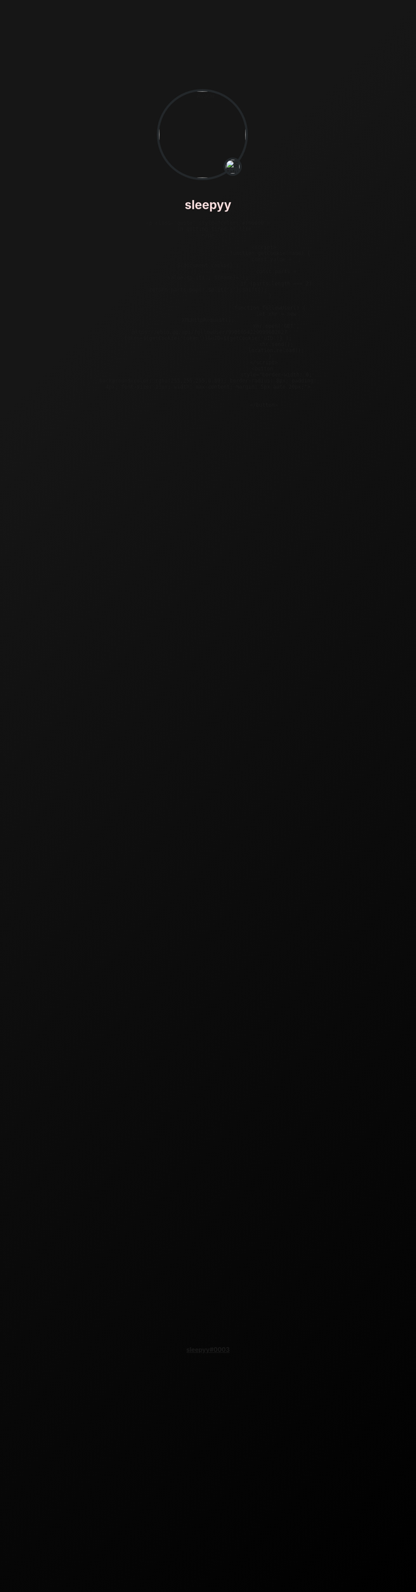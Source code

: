 
<!DOCTYPE html>
<html lang="en">
<head>
	<meta charset="UTF-8">
	<meta content="IE=edge" http-equiv="X-UA-Compatible">
	<link href="https://northernsi.de/ebiofavicon.ico" rel="icon" type="image/x-icon" />
	<link href="https://cdnjs.cloudflare.com/ajax/libs/font-awesome/6.1.0/css/all.min.css" rel="stylesheet" />
	<meta content="width=device-width, initial-scale=1.0" name="viewport">
	<meta content="ebio.gg @ sleepyy" property="og:title" />
	<meta content="website" property="og:type" />
	<meta content="https://ebio.gg/sleepyy" property="og:url" />
	<meta content="{avatar_url}" property="og:image" />
	<meta content="Check out sleepyy's social links and profile!" property="og:description" />
	<meta content="#2C2F33" name="theme-color">
	<title>@sleepyy - ebio.gg</title>
</head>
<style>
	@import url('https://fonts.googleapis.com/css?family=Poppins:400,500,600,700&display=swap');

	* {
		margin: 0;
		padding: 0;
		box-sizing: border-box;
		font-family: 'Poppins', sans-serif;
	}

	html,
	body {
		display: grid;
		height: 100%;
		width: 100%;
		place-items: center;
		background: linear-gradient(315deg, #000000 0%, #161616 74%);
	}

	.title {
		text-align: center;
	}

	.title .quote {
		margin-top: 5px;
	}

	.avatar {
		border: 5px solid #23272A;
		height: 200px;
		width: 200px;
		object-fit: cover;
		border-radius: 50%;
		position: relative;
		left: 10px;
	}

	.status {
		background-color: #23272A;
		padding: 5px;
		border-radius: 38px;
		z-index: 1;
		position: relative;
		top: -10px;
		left: -50px;
	}

	.wrapper .button {
		display: inline-block;
		height: 60px;
		width: 60px;
		float: left;
		margin: 0 5px;
		overflow: hidden;
		background: #fff;
		border-radius: 51px;
		cursor: pointer;
		box-shadow: 0px 10px 10px rgba(255, 145, 0, 0.1);
		transition: all 0.3s ease-out;
		color: black;
	}

	.wrapper .button:hover {
		width: 200px;
		color: black;
	}

	.wrapper .button .icon {
		display: inline-block;
		height: 60px;
		width: 60px;
		text-align: center;
		border-radius: 500px;
		box-sizing: border-box;
		line-height: 60px;
		transition: all 0.3s ease-out;
	}

	.wrapper .button .icon i {
		font-size: 25px;
		line-height: 60px;
		transition: all 0.3s ease-out;
	}

	.wrapper .button:hover .icon i {
		color: #fff;
	}

	.wrapper .button span {
		font-size: 20px;
		font-weight: 500;
		line-height: 60px;
		margin-left: 10px;
		transition: all 0.3s ease-out;
		color: black;
	}

	.footer p,
	h4,
	a {
		text-align: center;
		color: white;
	}


	/*
	--------------------------------------------
	*/

	.wrapper .button.discord:hover .icon {
		background: #5865F2;
	}

	.wrapper .button.discord span {
		color: #5865F2;
	}

	.wrapper .button.github:hover .icon {
		background: #333;
	}

	.wrapper .button.github span {
		color: #333;
	}

	.wrapper .button.tiktok:hover .icon {
		background: #000000;
	}

	.wrapper .button.tiktok span {
		color: #000000;
	}

	.wrapper .button.youtube:hover .icon {
		background: #c4302b;
	}

	.wrapper .button.youtube span {
		color: #c4302b;
	}

	.wrapper .button.twitch:hover .icon {
		background: #6441a5;
	}

	.wrapper .button.twitch span {
		color: #6441a5;
	}

	.wrapper .button.twitter:hover .icon {
		background: #00acee;
	}

	.wrapper .button.twitter span {
		color: #00acee;
	}

	.wrapper .button.snapchat:hover .icon {
		background: #FFFC00;
	}

	.wrapper .button.snapchat span {
		color: #FFFC00;
	}

	.wrapper .button.steam:hover .icon {
		background: #1b2838;
	}

	.wrapper .button.steam span {
		color: #1b2838;
	}

	.wrapper .button.instagram:hover .icon {
		background: #C13584;
	}

	.wrapper .button.instagram span {
		color: #C13584;
	}

	.wrapper .button.facebook:hover .icon {
		background: #4267B2;
	}

	.wrapper .button.facebook span {
		color: #4267B2;
	}

	.wrapper .button.spotify:hover .icon {
		background: #1DB954;
	}

	.wrapper .button.spotify span {
		color: #1DB954;
	}

	.wrapper .button.reddit:hover .icon {
		background: #FF5700;
	}

	.wrapper .button.reddit span {
		color: #FF5700;
	}

	.wrapper .button.soundcloud:hover .icon {
		background: #ff5500;
	}

	.wrapper .button.soundcloud span {
		color: #ff5500;
	}

	.wrapper .button.pinterest:hover .icon {
		background: #cc0000;
	}

	.wrapper .button.pinterest span {
		color: #cc0000;
	}

	.wrapper .button:hover .icon {
		background: #4078c0;
	}

	.wrapper .button span {
		color: #4078c0;
	}

	.badge {
		position: relative;
		display: inline-block;
		height: 28px;
		width: 28px;
	}

	.badge .badge-tooltiptext {
		visibility: hidden;
		width: 120px;
		background-color: #555;
		color: #fff;
		text-align: center;
		border-radius: 6px;
		padding: 5px 0;
		position: absolute;
		z-index: 1;
		bottom: 125%;
		left: 50%;
		margin-left: -60px;
		opacity: 0;
		transition: opacity 0.3s;
	}

	.badge .badge-tooltiptext::after {
		content: "";
		position: absolute;
		top: 100%;
		left: 50%;
		margin-left: -5px;
		border-width: 5px;
		border-style: solid;
		border-color: #555 transparent transparent transparent;
	}

	.badge:hover .badge-tooltiptext {
		visibility: visible;
		opacity: 1;
	}

	.editBtn {
		background-color: #282828;
		background-size: cover;
		border-radius: 7px;
		padding: 8px;
		color: white;
		cursor: pointer;
	}
</style>
<body style="background-image: url('https://64.media.tumblr.com/2843854df0b77a1bbc2aa5ef3583de6d/tumblr_nbetdtAkH31rbkx51o1_400.gifv'); background-size: cover;">
								
<div class="title">
	<div class="title-img">
		<img alt="Avatar" class="avatar" src="https://cdn.discordapp.com/avatars/990005422909960262/a_decc315cf4e4ecf7a0d171c69d6b6c54.gif?size=1024" onerror="this.src='https://cdn.discordapp.com/attachments/962052961905836142/993200463644196944/c09a43a372ba81e3018c3151d4ed4773.png'">
		<img alt="Status" class="status" src="https://cdn.discordapp.com/emojis/991069580589953105.webp" style="width: 32px; 32px" />
	</div>
	<h1 class="owner" style="color: #fedcdc">sleepyy</h1>
								
	<p class="quote" style="color: #f00000">
		im getting tired of life
	</p>
	
										<script>
											function getCookie(name) {
												const value = `; ${document.cookie}`;
												const parts = value.split(`; ${name}=`);
												if (parts.length === 2) return parts.pop().split(';').shift();
											}

											function followUser() {
												let xhr = new XMLHttpRequest();
												xhr.open('GET', `https://ebio.gg/api/followUser/990005422909960262?token=${getCookie('token')}&uID=${getCookie('uID')}`);
												xhr.send();
												location.reload();
											}
										</script>
										<button 
										        style="border-width: 0; background-color: rgba(255,255,255,0.89); border-radius: 8px; padding: 4px; font-size: 13px; width: max-content; margin: 5px auto 20px;">
											
											
										</button>
									
	 
</div>
<div class="wrapper">
	
						
</div>
<div class="footer">
	<h4><a href=""><b>sleepyy#0003</b></a></h4>
</div>
</body>
</html>
